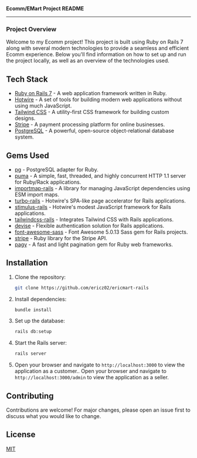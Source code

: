 **Ecomm/EMart Project README**

---

### Project Overview

Welcome to my Ecomm project! This project is built using Ruby on Rails 7 along with several modern technologies to provide a seamless and efficient Ecomm experience. Below you'll find information on how to set up and run the project locally, as well as an overview of the technologies used.

## Tech Stack

- [Ruby on Rails 7](https://rubyonrails.org/) - A web application framework written in Ruby.
- [Hotwire](https://hotwired.dev/) - A set of tools for building modern web applications without using much JavaScript.
- [Tailwind CSS](https://tailwindcss.com/) - A utility-first CSS framework for building custom designs.
- [Stripe](https://stripe.com/) - A payment processing platform for online businesses.
- [PostgreSQL](https://www.postgresql.org/) - A powerful, open-source object-relational database system.

## Gems Used

- [pg](https://rubygems.org/gems/pg) - PostgreSQL adapter for Ruby.
- [puma](https://rubygems.org/gems/puma) - A simple, fast, threaded, and highly concurrent HTTP 1.1 server for Ruby/Rack applications.
- [importmap-rails](https://rubygems.org/gems/importmap-rails) - A library for managing JavaScript dependencies using ESM import maps.
- [turbo-rails](https://rubygems.org/gems/turbo-rails) - Hotwire's SPA-like page accelerator for Rails applications.
- [stimulus-rails](https://rubygems.org/gems/stimulus-rails) - Hotwire's modest JavaScript framework for Rails applications.
- [tailwindcss-rails](https://rubygems.org/gems/tailwindcss-rails) - Integrates Tailwind CSS with Rails applications.
- [devise](https://rubygems.org/gems/devise) - Flexible authentication solution for Rails applications.
- [font-awesome-sass](https://rubygems.org/gems/font-awesome-sass) - Font Awesome 5.0.13 Sass gem for Rails projects.
- [stripe](https://rubygems.org/gems/stripe) - Ruby library for the Stripe API.
- [pagy](https://rubygems.org/gems/pagy) - A fast and light pagination gem for Ruby web frameworks.

## Installation

1. Clone the repository:

   ```bash
   git clone https://github.com/ericz02/ericmart-rails
   ```

2. Install dependencies:

   ```bash
   bundle install
   ```

3. Set up the database:

   ```bash
   rails db:setup
   ```

4. Start the Rails server:

   ```bash
   rails server
   ```

5. Open your browser and navigate to `http://localhost:3000` to view the application as a customer..
   Open your browser and navigate to `http://localhost:3000/admin` to view the application as a seller.

## Contributing

Contributions are welcome! For major changes, please open an issue first to discuss what you would like to change.

## License

[MIT](https://opensource.org/licenses/MIT)